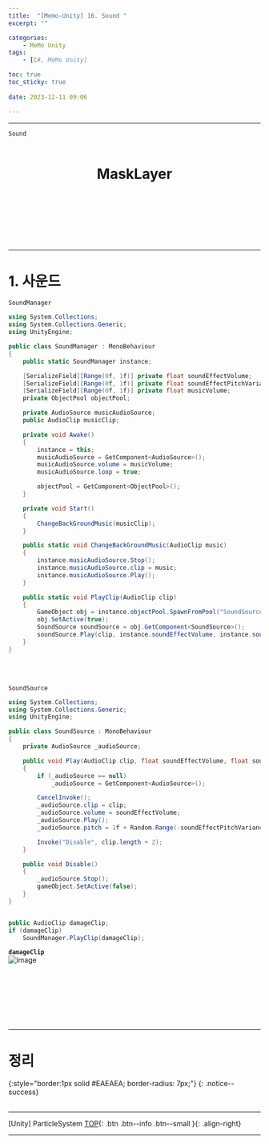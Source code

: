 ```yaml
---
title:  "[Memo-Unity] 16. Sound "
excerpt: ""

categories:
    - MeMo Unity
tags:
    - [C#, MeMo Unity]

toc: true
toc_sticky: true
 
date: 2023-12-11 09:06

---
```

- - -

`Sound` 
<BR><BR>

<center><H1>  MaskLayer  </H1></center>

<br><br><br><br><br><br>
- - - 

# 1. 사운드

<div class="notice--primary" markdown="1"> 

`SoundManager`

```c#
using System.Collections;
using System.Collections.Generic;
using UnityEngine;

public class SoundManager : MonoBehaviour
{
    public static SoundManager instance;

    [SerializeField][Range(0f, 1f)] private float soundEffectVolume;
    [SerializeField][Range(0f, 1f)] private float soundEffectPitchVariance;
    [SerializeField][Range(0f, 1f)] private float musicVolume;
    private ObjectPool objectPool;

    private AudioSource musicAudioSource;
    public AudioClip musicClip;

    private void Awake()
    {
        instance = this;
        musicAudioSource = GetComponent<AudioSource>();
        musicAudioSource.volume = musicVolume;
        musicAudioSource.loop = true;

        objectPool = GetComponent<ObjectPool>();
    }

    private void Start()
    {
        ChangeBackGroundMusic(musicClip);
    }

    public static void ChangeBackGroundMusic(AudioClip music)
    {
        instance.musicAudioSource.Stop();
        instance.musicAudioSource.clip = music;
        instance.musicAudioSource.Play();
    }

    public static void PlayClip(AudioClip clip)
    {
        GameObject obj = instance.objectPool.SpawnFromPool("SoundSource");
        obj.SetActive(true);
        SoundSource soundSource = obj.GetComponent<SoundSource>();
        soundSource.Play(clip, instance.soundEffectVolume, instance.soundEffectPitchVariance);
    }
}
```
</div>


<br><br>

<div class="notice--primary" markdown="1"> 

`SoundSource`

```c#
using System.Collections;
using System.Collections.Generic;
using UnityEngine;

public class SoundSource : MonoBehaviour
{
    private AudioSource _audioSource;

    public void Play(AudioClip clip, float soundEffectVolume, float soundEffectPitchVariance)
    {
        if (_audioSource == null)
            _audioSource = GetComponent<AudioSource>();

        CancelInvoke();
        _audioSource.clip = clip;
        _audioSource.volume = soundEffectVolume;
        _audioSource.Play();
        _audioSource.pitch = 1f + Random.Range(-soundEffectPitchVariance, soundEffectPitchVariance);

        Invoke("Disable", clip.length + 2);
    }

    public void Disable()
    {
        _audioSource.Stop();
        gameObject.SetActive(false);
    }
}


public AudioClip damageClip;
if (damageClip)
    SoundManager.PlayClip(damageClip);

```
</div>

**`damageClip`**  
![image](https://github.com/levell1/levell1.github.io/assets/96651722/f5639c35-8379-4daa-8d58-2e59cb0c783c)


<br><br><br><br><br><br>
- - - 

# 정리  

{:style="border:1px solid #EAEAEA; border-radius: 7px;"}
{: .notice--success}
<br><br>
- - - 

[Unity] ParticleSystem
[TOP](#){: .btn .btn--info .btn--small }{: .align-right}
<br>
- - -
